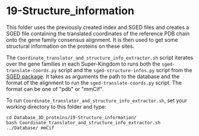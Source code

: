 # 19-Structure_information

This folder uses the previously created index and SGED files and creates a SGED file containing the translated coordinates of the reference PDB chain onto the gene family consensus alignment. 
It is then used to get some structural information on the proteins on these sites. 

The `Coordinate_translator_and_structure_info_extractor.sh` script iterates over the gene families in each Super-Kingdom to runs both the `sged-translate-coords.py` script and the `sged-structure-infos.py` script from the [SGED package](https://github.com/jydu/sgedtools). It takes as arguments the path to the database and the format of the alignment to run the `sged-translate-coords.py` script. The format can be one of "pdb" or "mmCif".


To run `Coordinate_translator_and_structure_info_extractor.sh`, set your working directory to this folder and type:
```
cd Database_3D_proteins/19-Structure_information/
bash Coordinate_translator_and_structure_info_extractor.sh ../Database/ mmCif
``` 
